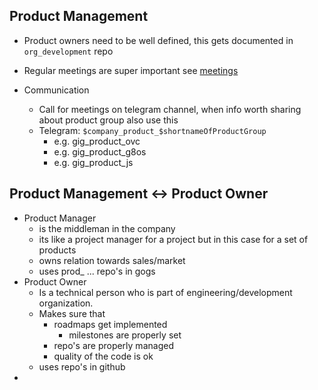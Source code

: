 ## Product Management

* Product owners need to be well defined, this gets documented in `org_development` repo

* Regular meetings are super important see [meetings](meetings.md)

* Communication

  * Call for meetings on telegram channel, when info worth sharing about product group also use this
  * Telegram: `$company_product_$shortnameOfProductGroup`
    * e.g. gig\_product\_ovc
    * e.g. gig\_product\_g8os
    * e.g. gig\_product\_js



## Product Management &lt;-&gt; Product Owner

* Product Manager
  * is the middleman in the company
  * its like a project manager for a project but in this case for a set of products
  * owns relation towards sales/market
  * uses prod\_ ... repo's in gogs
* Product Owner
  * Is a technical person who is part of engineering/development organization.
  * Makes sure that 
    * roadmaps get implemented
      * milestones are properly set
    * repo's are properly managed
    * quality of the code is ok
  * uses repo's in github
* 


